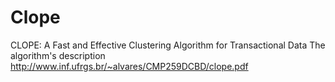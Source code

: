 # Clope

CLOPE: A Fast and Effective Clustering Algorithm for Transactional Data
The algorithm's description http://www.inf.ufrgs.br/~alvares/CMP259DCBD/clope.pdf
